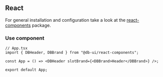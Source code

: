 ## React

For general installation and configuration take a look at the [react-components](https://www.npmjs.com/package/@db-ui/react-components) package.

### Use component

```tsx App.tsx
// App.tsx
import { DBHeader, DBBrand } from "@db-ui/react-components";

const App = () => <DBHeader slotBrand={<DBBrand>Header</DBBrand>} />;

export default App;
```
